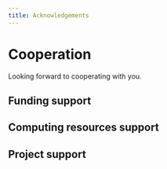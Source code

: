 ```yaml
---
title: Acknowledgements
---
```


# Cooperation
Looking forward to cooperating with you.

## Funding support

## Computing resources support

## Project support

